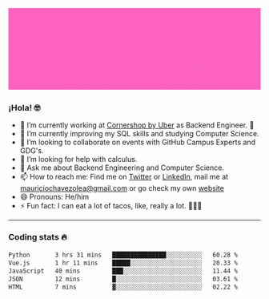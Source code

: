 ![Banner](banner.gif)

### ¡Hola! 🤓

- 🔭 I’m currently working at [Cornershop by Uber](https://cornershopapp.com) as Backend Engineer. 🥑
- 🌱 I’m currently improving my SQL skills and studying Computer Science.
- 👯 I’m looking to collaborate on events with GitHub Campus Experts and GDG's.
- 🤔 I’m looking for help with calculus.
- 💬 Ask me about Backend Engineering and Computer Science.
- 📫 How to reach me: Find me on [Twitter](https://twitter.com/ultr4nerd) or [LinkedIn](https://www.linkedin.com/in/ultr4nerd), mail me at [mauriciochavezolea@gmail.com](mailto:mauriciochavezolea@gmail.com) or go check my own [website](mauriciochavez.surge.sh)
- 😄 Pronouns: He/him
- ⚡ Fun fact: I can eat a lot of tacos, like, really a lot. 🌮🌮🌮

---

### Coding stats 🔥

<!--START_SECTION:waka-->
```text
Python       3 hrs 31 mins   ███████████████░░░░░░░░░░   60.28 % 
Vue.js       1 hr 11 mins    █████░░░░░░░░░░░░░░░░░░░░   20.33 % 
JavaScript   40 mins         ███░░░░░░░░░░░░░░░░░░░░░░   11.44 % 
JSON         12 mins         █░░░░░░░░░░░░░░░░░░░░░░░░   03.61 % 
HTML         7 mins          ▓░░░░░░░░░░░░░░░░░░░░░░░░   02.22 % 
```
<!--END_SECTION:waka-->
